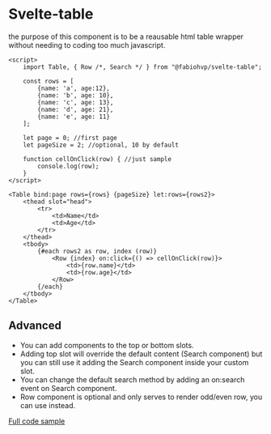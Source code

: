 # Svelte-table
the purpose of this component is to be a reausable html table wrapper without needing to coding too much javascript.

```
<script>
	import Table, { Row /*, Search */ } from "@fabiohvp/svelte-table";
	
	const rows = [
		{name: 'a', age:12}, 
		{name: 'b', age: 10}, 
		{name: 'c', age: 13}, 
		{name: 'd', age: 21}, 
		{name: 'e', age: 11}
	];
	
	let page = 0; //first page
	let pageSize = 2; //optional, 10 by default
	
	function cellOnClick(row) { //just sample
		console.log(row);
	}
</script>

<Table bind:page rows={rows} {pageSize} let:rows={rows2}>
	<thead slot="head">
		<tr>
			<td>Name</td>
			<td>Age</td>
		</tr>
	</thead>
	<tbody>
		{#each rows2 as row, index (row)}
			<Row {index} on:click={() => cellOnClick(row)}>
				<td>{row.name}</td>
				<td>{row.age}</td>
			</Row>
		{/each}
	</tbody>
</Table>
```

## Advanced
* You can add components to the top or bottom slots.
* Adding top slot will override the default content (Search component) but you can still use it adding the Search component inside your custom slot.
* You can change the default search method by adding an on:search event on Search component.
* Row component is optional and only serves to render odd/even row, you can use <tr> instead.

[Full code sample](https://svelte.dev/repl/3238e5737f764431a26e243800dccc6d?version=3.12.1)
